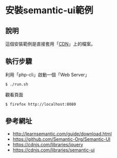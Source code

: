 
# 安裝semantic-ui範例

## 說明

這個安裝範例是直接套用「[CDN](https://cdnjs.com/libraries/semantic-ui)」上的檔案。

## 執行步驟


利用「php-cli」啟動一個「Web Server」

``` sh
$ ./run.sh
```

觀看頁面

```
$ firefox http://localhost:8080
```

## 參考網址

* http://learnsemantic.com/guide/download.html
* https://github.com/Semantic-Org/Semantic-UI
* https://cdnjs.com/libraries/jquery
* https://cdnjs.com/libraries/semantic-ui
